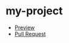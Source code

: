 # my-project
- [Preview](https://stanyslav-petryk.github.io/my-project/)
- [Pull Request](https://github.com/stanyslav-petryk/my-project/pull/1/files)